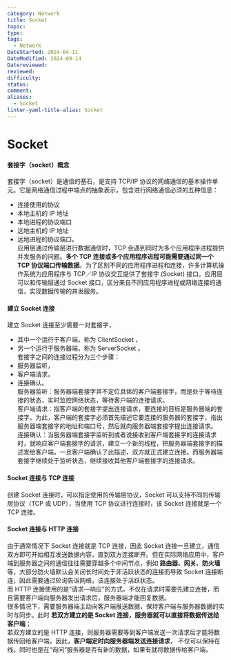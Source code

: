 ```yaml
---
category: Network
title: Socket
topic: 
type: 
tags:
  - Network
DateStarted: 2024-04-11
DateModified: 2024-09-14
Datereviewed: 
reviewed: 
difficulty: 
status: 
comment: 
aliases:
  - Socket
linter-yaml-title-alias: Socket
---
```


# Socket

#### 套接字（socket）概念

套接字（socket）是通信的基石，是支持 TCP/IP 协议的网络通信的基本操作单元。它是网络通信过程中端点的抽象表示，包含进行网络通信必须的五种信息：

- 连接使用的协议
- 本地主机的 IP 地址
- 本地进程的协议端口
- 远地主机的 IP 地址
- 远地进程的协议端口。  
  应用层通过传输层进行数据通信时，TCP 会遇到同时为多个应用程序进程提供并发服务的问题。**多个 TCP 连接或多个应用程序进程可能需要通过同一个 TCP 协议端口传输数据**。为了区别不同的应用程序进程和连接，许多计算机操作系统为应用程序与 TCP／IP 协议交互提供了套接字 (Socket) 接口。应用层可以和传输层通过 Socket 接口，区分来自不同应用程序进程或网络连接的通信，实现数据传输的并发服务。

#### 建立 Socket 连接

建立 Socket 连接至少需要一对套接字，

- 其中一个运行于客户端，称为 ClientSocket ，
- 另一个运行于服务器端，称为 ServerSocket 。  
  套接字之间的连接过程分为三个步骤：
- 服务器监听，
- 客户端请求，
- 连接确认。  
  服务器监听：服务器端套接字并不定位具体的客户端套接字，而是处于等待连接的状态，实时监控网络状态，等待客户端的连接请求。  
  客户端请求：指客户端的套接字提出连接请求，要连接的目标是服务器端的套接字。为此，客户端的套接字必须首先描述它要连接的服务器的套接字，指出服务器端套接字的地址和端口号，然后就向服务器端套接字提出连接请求。  
  连接确认：当服务器端套接字监听到或者说接收到客户端套接字的连接请求时，就响应客户端套接字的请求，建立一个新的线程，把服务器端套接字的描述发给客户端，一旦客户端确认了此描述，双方就正式建立连接。而服务器端套接字继续处于监听状态，继续接收其他客户端套接字的连接请求。

#### Socket 连接与 TCP 连接

创建 Socket 连接时，可以指定使用的传输层协议，Socket 可以支持不同的传输层协议（TCP 或 UDP），当使用 TCP 协议进行连接时，该 Socket 连接就是一个 TCP 连接。

#### Socket 连接与 HTTP 连接

由于通常情况下 Socket 连接就是 TCP 连接，因此 Socket 连接一旦建立，通信双方即可开始相互发送数据内容，直到双方连接断开。但在实际网络应用中，客户端到服务器之间的通信往往需要穿越多个中间节点，例如 **路由器、网关、防火墙** 等，大部分防火墙默认会关闭长时间处于非活跃状态的连接而导致 Socket 连接断连，因此需要通过轮询告诉网络，该连接处于活跃状态。  
而 HTTP 连接使用的是“请求—响应”的方式，不仅在请求时需要先建立连接，而且需要客户端向服务器发出请求后，服务器端才能回复数据。  
很多情况下，需要服务器端主动向客户端推送数据，保持客户端与服务器数据的实时与同步。此时 **若双方建立的是 Socket 连接，服务器就可以直接将数据传送给客户端**；  
若双方建立的是 HTTP 连接，则服务器需要等到客户端发送一次请求后才能将数据传回给客户端，因此，**客户端定时向服务器端发送连接请求**， 不仅可以保持在线，同时也是在“询问”服务器是否有新的数据，如果有就将数据传给客户端。
